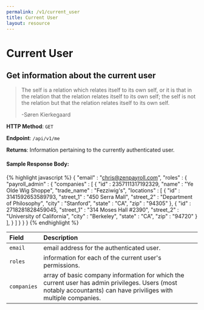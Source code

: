 ```yaml
---
permalink: /v1/current_user
title: Current User
layout: resource
---
```


# Current User

## Get information about the current user

> The self is a relation which relates itself to its own self, or it is that in the relation that the relation relates itself to its own self; the self is not the relation but that the relation relates itself to its own self.
>
> -Søren Kierkegaard

**HTTP Method**: `GET`

**Endpoint**: `/api/v1/me`

**Returns**: Information pertaining to the currently authenticated user.

#### Sample Response Body:

{% highlight javascript %}
    {
      "email" : "chris@zenpayroll.com",
      "roles" : {
        "payroll_admin" : {
          "companies" : [
            {
              "id" : 2357111317192329,
              "name" : "Ye Olde Wig Shoppe",
              "trade_name" : "Fezziwig's",
              "locations" : [
                {
                  "id" : 3141592653589793,
                  "street_1" : "450 Serra Mall",
                  "street_2" : "Department of Philosophy",
                  "city" : "Stanford",
                  "state" : "CA",
                  "zip" : "94305"
                },
                {
                  "id" : 2718281828459045,
                  "street_1" : "314 Moses Hall #2390",
                  "street_2" : "University of California",
                  "city" : "Berkeley",
                  "state" : "CA",
                  "zip" : "94720"
                }
              ],
            }
          ]
        }
      }
    }
{% endhighlight %}

| Field                     | Description
| :----------               |:-------------
| `email`                   | email address for the authenticated user.
| `roles`                   | information for each of the current user's permissions.
| `companies`               | array of basic company information for which the current user has admin privileges. Users (most notably accountants) can have priviliges with multiple companies.
